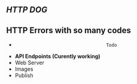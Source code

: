 ## ***HTTP DOG***

## HTTP Errors with so many codes

-                                       Todo
- **API Endpoints (Curently working)**
- Web Server 
- Images 
- Publish